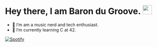 # Hey there, I am Baron du Groove. <img src="https://c.tenor.com/Wx9IEmZZXSoAAAAi/hi.gif" width="30px">

- 👀 I’m am a music nerd and tech enthusiast. 
- 🌱 I’m currently learning C at 42.


[![Spotify](https://novatorem-n8s78i17i-barondugroove.vercel.app/api/spotify?background_color=0d1117&border_color=ffffff)](https://open.spotify.com/user/barondugroove)


